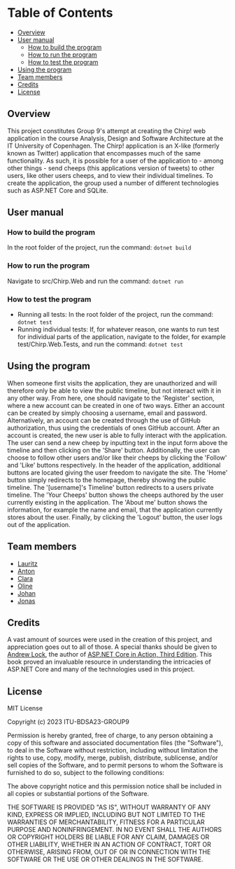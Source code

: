 # Table of Contents
- [Overview](#overview)
- [User manual](#user-manual)
  - [How to build the program](#how-to-build-the-program)
  - [How to run the program](#how-to-run-the-program)
  - [How to test the program](#how-to-test-the-program)
- [Using the program](#using-the-program)
- [Team members](#team-members)
- [Credits](#credits)
- [License](#license)

## Overview
This project constitutes Group 9's attempt at creating the Chirp! web application in the course Analysis, Design and Software Architecture at the IT University of Copenhagen. The Chirp! application is an X-like (formerly known as Twitter) application that encompasses much of the same functionality. As such, it is possible for a user of the application to - among other things - send cheeps (this applications version of tweets) to other users, like other users cheeps, and to view their individual timelines. To create the application, the group used a number of different technologies such as ASP.NET Core and SQLite.

## User manual

### How to build the program
In the root folder of the project, run the command: `dotnet build`

### How to run the program
Navigate to src/Chirp.Web and run the command: `dotnet run`

### How to test the program
- Running all tests: In the root folder of the project, run the command: `dotnet test`
- Running individual tests: If, for whatever reason, one wants to run test for individual parts of the application, navigate to the folder, for example test/Chirp.Web.Tests, and run the command: `dotnet test` 

## Using the program
When someone first visits the application, they are unauthorized and will therefore only be able to view the public timeline, but not interact with it in any other way. From here, one should navigate to the 'Register' section, where a new account can be created in one of two ways. Either an account can be created by simply choosing a username, email and password. Alternatively, an account can be created through the use of GitHub authorization, thus using the credentials of ones GitHub account. After an account is created, the new user is able to fully interact with the application. The user can send a new cheep by inputting text in the input form above the timeline and then clicking on the 'Share' button. Additionally, the user can choose to follow other users and/or like their cheeps by clicking the 'Follow' and 'Like' buttons respectively. In the header of the application, additional buttons are located giving the user freedom to navigate the site. The 'Home' button simply redirects to the homepage, thereby showing the public timeline. The '[username]'s Timeline' button redirects to a users private timeline. The 'Your Cheeps' button shows the cheeps authored by the user currently existing in the application. The 'About me' button shows the information, for example the name and email, that the application currently stores about the user. Finally, by clicking the 'Logout' button, the user logs out of the application.

## Team members
- [Lauritz](https://github.com/lanaitu)
- [Anton](https://github.com/AntonFriis)
- [Clara](https://github.com/ClaraWJ)
- [Oline](https://github.com/olinesk)
- [Johan](https://github.com/JohanSandager)
- [Jonas](https://github.com/JKramer91)

## Credits
A vast amount of sources were used in the creation of this project, and appreciation goes out to all of those. A special thanks should be given to [Andrew Lock](https://github.com/andrewlock), the author of [ASP.NET Core in Action, Third Edition](https://www.manning.com/books/asp-net-core-in-action-third-edition). This book proved an invaluable resource in understanding the intricacies of ASP.NET Core and many of the technologies used in this project.

## License
MIT License

Copyright (c) 2023 ITU-BDSA23-GROUP9

Permission is hereby granted, free of charge, to any person obtaining a copy
of this software and associated documentation files (the "Software"), to deal
in the Software without restriction, including without limitation the rights
to use, copy, modify, merge, publish, distribute, sublicense, and/or sell
copies of the Software, and to permit persons to whom the Software is
furnished to do so, subject to the following conditions:

The above copyright notice and this permission notice shall be included in all
copies or substantial portions of the Software.

THE SOFTWARE IS PROVIDED "AS IS", WITHOUT WARRANTY OF ANY KIND, EXPRESS OR
IMPLIED, INCLUDING BUT NOT LIMITED TO THE WARRANTIES OF MERCHANTABILITY,
FITNESS FOR A PARTICULAR PURPOSE AND NONINFRINGEMENT. IN NO EVENT SHALL THE
AUTHORS OR COPYRIGHT HOLDERS BE LIABLE FOR ANY CLAIM, DAMAGES OR OTHER
LIABILITY, WHETHER IN AN ACTION OF CONTRACT, TORT OR OTHERWISE, ARISING FROM,
OUT OF OR IN CONNECTION WITH THE SOFTWARE OR THE USE OR OTHER DEALINGS IN THE
SOFTWARE.
